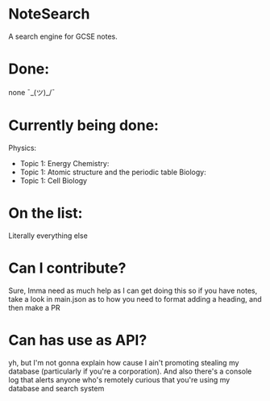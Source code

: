 # NoteSearch
A search engine for GCSE notes.
# Done: 
none 
¯\_(ツ)_/¯
# Currently being done:
Physics:
- Topic 1: Energy
Chemistry:
- Topic 1: Atomic structure and the periodic table
Biology:
- Topic 1: Cell Biology
# On the list:
Literally everything else
# Can I contribute?
Sure, Imma need as much help as I can get doing this so if you have notes, take a look in main.json as to how you need to format adding a heading, and then make a PR
# Can has use as API?
yh, but I'm not gonna explain how cause I ain't promoting stealing my database (particularly if you're a corporation). And also there's a console log that alerts anyone who's remotely curious that you're using my database and search system
